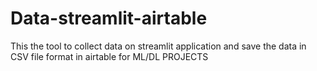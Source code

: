 # Data-streamlit-airtable
This the tool to collect data on streamlit application and save the data in CSV file format in airtable for ML/DL PROJECTS 
